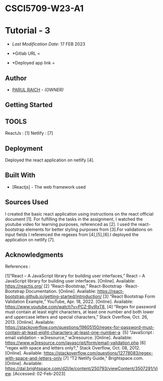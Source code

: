 # CSCI5709-W23-A1
<!--- The following README.md sample file was adapted from https://gist.github.com/PurpleBooth/109311bb0361f32d87a2#file-readme-template-md by Gabriella Mosquera for academic use ---> 
<!--- You may delete any comments in this sample README.md file. If needing to use as a .txt file then simply delete all comments, edit as needed, and save as a README.txt file --->

# Tutorial - 3

* *Last Modification Date*: 17 FEB 2023

* *Gitlab URL = 

* *Deployed app link = 


## Author

* [PARUL RAICH](pr678267@dal.ca) - *(OWNER)*

## Getting Started

## TOOLS
ReactJs : [1]
Netlify : [7]


## Deployment

Deployed the react application on netlify [4].

## Built With

<!--- Provide a list of the frameworks used to build this application, your list should include the name of the framework used, the url where the framework is available for download and what the framework was used for, see the example below --->

* [Reactjs] - The web framework used

## Sources Used

I created the basic react application using instructions on the react official document [1]. For fulfilling the tasks in the assignment, I watched the youtube video for learning purposes, referenced as [2]. I used the react-bootstrap elements for better styling purposes from [3].For validations on input fields I referenced the regexes from [4],[5],[6].I deployed the application on netlify [7].

## Acknowledgments

References :

 [1]“React – A JavaScript library for building user interfaces,” React – A JavaScript library for building user interfaces. [Online]. Available: https://reactjs.org/
 [2] “React-Bootstrap,” React-Bootstrap · React-Bootstrap Documentation. [Online]. Available: https://react-bootstrap.github.io/getting-started/introduction/
 [3] “React Bootstrap Form Validation Example,” YouTube, Apr. 18, 2022. [Online]. Available: https://www.youtube.com/watch?v=PCZ-ByiRxT8 
 [4] “Regex for password must contain at least eight characters, at least one number and both lower and uppercase letters and special characters,” Stack Overflow, Oct. 26, 2013. [Online]. Available: https://stackoverflow.com/questions/19605150/regex-for-password-must-contain-at-least-eight-characters-at-least-one-number-a
 [5] “JavaScript : email validation - w3resource,” w3resource. [Online]. Available: https://www.w3resource.com/javascript/form/email-validation.php
 [6] “regex with space and letters only?,” Stack Overflow, Oct. 08, 2012. [Online]. Available: https://stackoverflow.com/questions/12778083/regex-with-space-and-letters-only
 [7] “T2 Netlify Guide,” Brightspace.com. [Online]. Available: https://dal.brightspace.com/d2l/le/content/250793/viewContent/3507291/View. [Accessed: 02-Feb-2023]
 